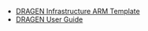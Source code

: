 * [DRAGEN Infrastructure ARM Template](mainTemplate.json)
* [DRAGEN User Guide](https://support.illumina.com/downloads/illumina-dragen-bio-it-platform-user-guide.html)
